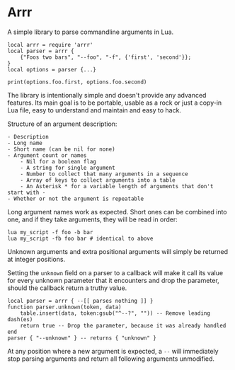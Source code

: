 Arrr
================================================================================

A simple library to parse commandline arguments in Lua.

	local arrr = require 'arrr'
	local parser = arrr {
		{"Foos two bars", "--foo", "-f", {'first', 'second'}};
	}
	local options = parser {...}

	print(options.foo.first, options.foo.second)

The library is intentionally simple and doesn't provide any advanced features.
Its main goal is to be portable, usable as a rock or just a copy-in Lua file,
easy to understand and maintain and easy to hack.

Structure of an argument description:

	- Description
	- Long name
	- Short name (can be nil for none)
	- Argument count or names
		- Nil for a boolean flag
		- A string for single argument
		- Number to collect that many arguments in a sequence
		- Array of keys to collect arguments into a table
		- An Asterisk * for a variable length of arguments that don't start with -
	- Whether or not the argument is repeatable

Long argument names work as expected. Short ones can be combined into one, and
if they take arguments, they will be read in order:

	lua my_script -f foo -b bar
	lua my_script -fb foo bar # identical to above

Unknown arguments and extra positional arguments will simply be returned at
integer positions.

Setting the `unknown` field on a parser to a callback will make it call its
value for every unknown parameter that it encounters and drop the parameter,
should the callback return a truthy value.

	local parser = arrr { --[[ parses nothing ]] }
	function parser.unknown(token, data)
		table.insert(data, token:gsub("^--?", "")) -- Remove leading dash(es)
		return true -- Drop the parameter, because it was already handled
	end
	parser { "--unknown" } -- returns { "unknown" }

At any position where a new argument is expected, a `--` will immediately stop
parsing arguments and return all following arguments unmodified.
